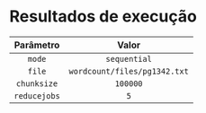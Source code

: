 # Resultados de execução

|  Parâmetro   |            Valor             |
|:------------:|:----------------------------:|
|    `mode`    |         `sequential`         |
|    `file`    | `wordcount/files/pg1342.txt` |
| `chunksize`  |          `100000`            |
| `reducejobs` |             `5`              |

